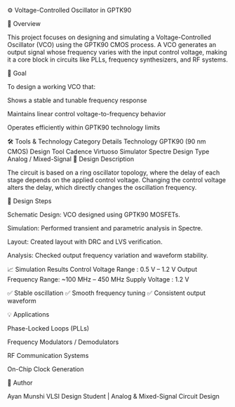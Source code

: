 ⚙️ Voltage-Controlled Oscillator in GPTK90

🧩 Overview

This project focuses on designing and simulating a Voltage-Controlled Oscillator (VCO) using the GPTK90 CMOS process.
A VCO generates an output signal whose frequency varies with the input control voltage, making it a core block in circuits like PLLs, frequency synthesizers, and RF systems.

🎯 Goal

To design a working VCO that:

Shows a stable and tunable frequency response

Maintains linear control voltage-to-frequency behavior

Operates efficiently within GPTK90 technology limits

🛠️ Tools & Technology
Category	Details
Technology	GPTK90 (90 nm CMOS)
Design Tool	Cadence Virtuoso
Simulator	Spectre
Design Type	Analog / Mixed-Signal
🔧 Design Description

The circuit is based on a ring oscillator topology, where the delay of each stage depends on the applied control voltage.
Changing the control voltage alters the delay, which directly changes the oscillation frequency.

🧠 Design Steps

Schematic Design: VCO designed using GPTK90 MOSFETs.

Simulation: Performed transient and parametric analysis in Spectre.

Layout: Created layout with DRC and LVS verification.

Analysis: Checked output frequency variation and waveform stability.

📈 Simulation Results
Control Voltage Range : 0.5 V – 1.2 V
Output Frequency Range: ~100 MHz – 450 MHz
Supply Voltage         : 1.2 V


✅ Stable oscillation
✅ Smooth frequency tuning
✅ Consistent output waveform

💡 Applications

Phase-Locked Loops (PLLs)

Frequency Modulators / Demodulators

RF Communication Systems

On-Chip Clock Generation

👤 Author

Ayan Munshi
VLSI Design Student | Analog & Mixed-Signal Circuit Design
